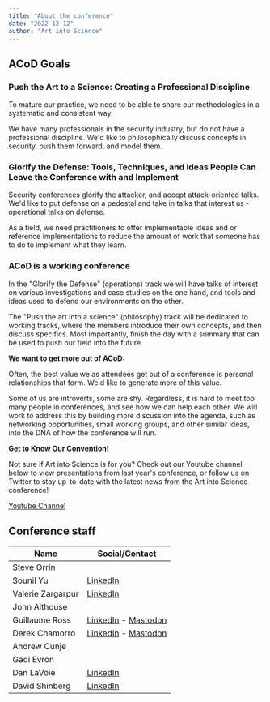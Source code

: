 ```yaml
---
title: "About the conference"
date: "2022-12-12"
author: "Art into Science"
---
```


## ACoD Goals

### Push the Art to a Science: Creating a Professional Discipline
To mature our practice, we need to be able to share our methodologies in a systematic and consistent way.

We have many professionals in the security industry, but do not have a professional discipline. We'd like to philosophically discuss concepts in security, push them forward, and model them.

### Glorify the Defense: Tools, Techniques, and Ideas People Can Leave the Conference with and Implement
Security conferences glorify the attacker, and accept attack-oriented talks. We'd like to put defense on a pedestal and take in talks that interest us - operational talks on defense.

As a field, we need practitioners to offer implementable ideas and or reference implementations to reduce the amount of work that someone has to do to implement what they learn.

### ACoD is a working conference

In the "Glorify the Defense" (operations) track we will have talks of interest on various investigations and case studies on the one hand, and tools and ideas used to defend our environments on the other.

The "Push the art into a science" (philosophy) track will be dedicated to working tracks, where the members introduce their own concepts, and then discuss specifics. Most importantly, finish the day with a summary that can be used to push our field into the future.

**We want to get more out of ACoD:**

Often, the best value we as attendees get out of a conference is personal relationships that form. We'd like to generate more of this value.

Some of us are introverts, some are shy. Regardless, it is hard to meet too many people in conferences, and see how we can help each other. We will work to address this by building more discussion into the agenda, such as networking opportunities, small working groups, and other similar ideas, into the DNA of how the conference will run.

**Get to Know Our Convention!**

Not sure if Art into Science is for you? Check out our Youtube channel below to view presentations from last year's conference, or follow us on Twitter to stay up-to-date with the latest news from the Art into Science conference!

[Youtube Channel](https://www.youtube.com/channel/UC4EhrLEDYKuuwdTvGWVgiEQ)

## Conference staff

| Name              | Social/Contact                                                                                  |
| ----------------- | ----------------------------------------------------------------------------------------------- |
| Steve Orrin       |                                                                                                 |
| Sounil Yu         | [LinkedIn](https://www.linkedin.com/in/sounil/)                                                 |
| Valerie Zargarpur | [LinkedIn](https://www.linkedin.com/in/valerie-zargarpur/)                                      |
| John Althouse     |                                                                                                 |
| Guillaume Ross    | [LinkedIn](https://www.linkedin.com/in/guillaumeross/) - [Mastodon](https://irrelephant.co/@g)  |
| Derek Chamorro    | [LinkedIn](https://www.linkedin.com/in/derekchamorro/) - [Mastodon](https://infosec.exchange/@randomsec)  |
| Andrew Cunje      |                                                                                                 |
| Gadi Evron        |                                                                                                 |
| Dan LaVoie        | [LinkedIn](https://www.linkedin.com/in/dlavoie)                                                 |
| David Shinberg    | [LinkedIn](https://www.linkedin.com/in/davidshinberg/)                                          | 


